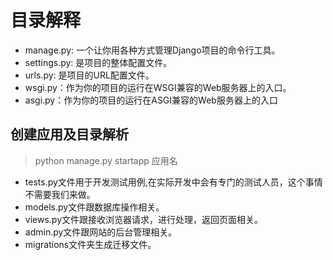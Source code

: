 # 目录解释
- manage.py: 一个让你用各种方式管理Django项目的命令行工具。
- settings.py: 是项目的整体配置文件。
- urls.py: 是项目的URL配置文件。
- wsgi.py：作为你的项目的运行在WSGI兼容的Web服务器上的入口。
- asgi.py：作为你的项目的运行在ASGI兼容的Web服务器上的入口
## 创建应用及目录解析
>  python manage.py startapp 应用名
- tests.py文件用于开发测试用例,在实际开发中会有专门的测试人员，这个事情不需要我们来做。  
- models.py文件跟数据库操作相关。  
- views.py文件跟接收浏览器请求，进行处理，返回页面相关。  
- admin.py文件跟网站的后台管理相关。  
- migrations文件夹生成迁移文件。  